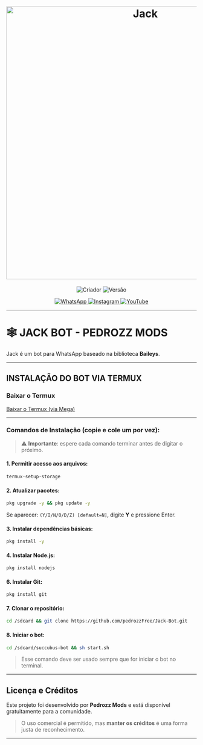 <h1 align="center">
  <img src="https://files.catbox.moe/e8tia1.png" alt="Jack" width="720">
</h1>
<p align="center">
  <img title="Criador" src="https://img.shields.io/badge/Criador-Pedrozz%20Mods-green.svg?style=for-the-badge&logo=github">
  <img title="Versão" src="https://img.shields.io/badge/Versão-1.0.5-red.svg?style=for-the-badge&logo=github">
</p>

<p align="center">
  <a href="https://chat.whatsapp.com/IUWCuqHcWSsIcogrQjP6SX">
    <img src="https://img.shields.io/badge/Suporte-25D366?style=for-the-badge&logo=whatsapp&logoColor=white" alt="WhatsApp">
  </a>
  <a href="https://instagram.com/pedrozz_13755">
    <img src="https://img.shields.io/badge/Instagram-FF8C00?style=for-the-badge&logo=instagram&logoColor=white" alt="Instagram">
  </a>
  <a href="https://www.youtube.com/@pedrozz_Mods">
    <img src="https://img.shields.io/badge/YouTube-FF0030?style=for-the-badge&logo=youtube&logoColor=white" alt="YouTube">
  </a>
</p>

---

# 🕸️ JACK BOT - PEDROZZ MODS

Jack é um bot para WhatsApp baseado na biblioteca **Baileys**.

---

## INSTALAÇÃO DO BOT VIA TERMUX

### Baixar o Termux
[Baixar o Termux (via Mega)](https://mega.nz/file/uglXFZaT#y6yCfop0vS-DY0cPC9SOInpEO-6tu3ks1xYk91Lj8RI)

---

### Comandos de Instalação (copie e cole um por vez):

> ⚠️ **Importante**: espere cada comando terminar antes de digitar o próximo.

#### 1. Permitir acesso aos arquivos:
```bash
termux-setup-storage
```

#### 2. Atualizar pacotes:
```bash
pkg upgrade -y && pkg update -y
```
Se aparecer: `(Y/I/N/O/D/Z) [default=N]`, digite **Y** e pressione Enter.

#### 3. Instalar dependências básicas:
```bash
pkg install -y
```

#### 4. Instalar Node.js:
```bash
pkg install nodejs
```

#### 6. Instalar Git:
```bash
pkg install git
```

#### 7. Clonar o repositório:
```bash
cd /sdcard && git clone https://github.com/pedrozzFree/Jack-Bot.git
```

#### 8. Iniciar o bot:
```bash
cd /sdcard/succubus-bot && sh start.sh
```

> Esse comando deve ser usado sempre que for iniciar o bot no terminal.

---

## Licença e Créditos

Este projeto foi desenvolvido por **Pedrozz Mods** e está disponível gratuitamente para a comunidade.

> O uso comercial é permitido, mas **manter os créditos** é uma forma justa de reconhecimento.

---
